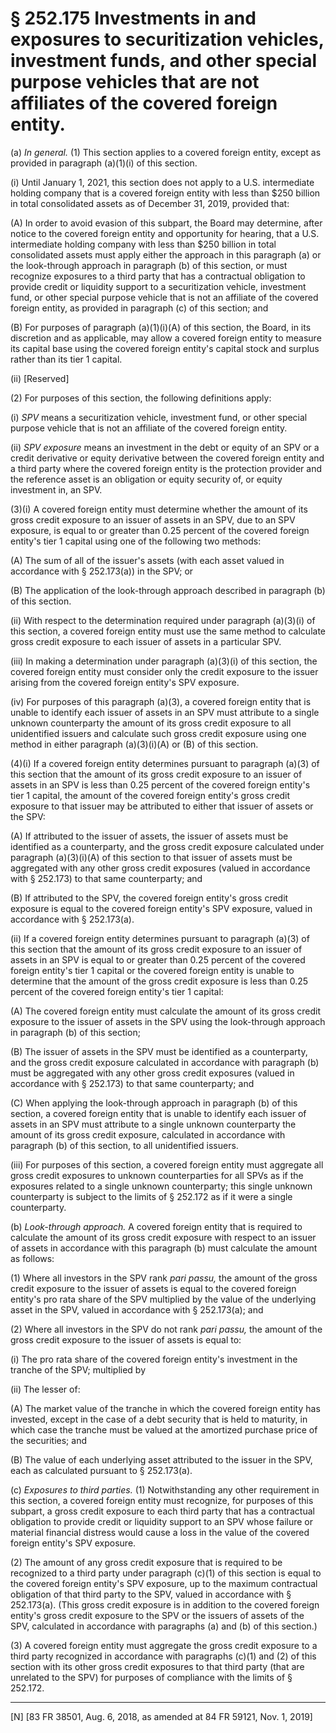 # § 252.175   Investments in and exposures to securitization vehicles, investment funds, and other special purpose vehicles that are not affiliates of the covered foreign entity.

(a) *In general.* (1) This section applies to a covered foreign entity, except as provided in paragraph (a)(1)(i) of this section.


(i) Until January 1, 2021, this section does not apply to a U.S. intermediate holding company that is a covered foreign entity with less than $250 billion in total consolidated assets as of December 31, 2019, provided that:


(A) In order to avoid evasion of this subpart, the Board may determine, after notice to the covered foreign entity and opportunity for hearing, that a U.S. intermediate holding company with less than $250 billion in total consolidated assets must apply either the approach in this paragraph (a) or the look-through approach in paragraph (b) of this section, or must recognize exposures to a third party that has a contractual obligation to provide credit or liquidity support to a securitization vehicle, investment fund, or other special purpose vehicle that is not an affiliate of the covered foreign entity, as provided in paragraph (c) of this section; and


(B) For purposes of paragraph (a)(1)(i)(A) of this section, the Board, in its discretion and as applicable, may allow a covered foreign entity to measure its capital base using the covered foreign entity's capital stock and surplus rather than its tier 1 capital.


(ii) [Reserved]


(2) For purposes of this section, the following definitions apply:


(i) *SPV* means a securitization vehicle, investment fund, or other special purpose vehicle that is not an affiliate of the covered foreign entity.


(ii) *SPV exposure* means an investment in the debt or equity of an SPV or a credit derivative or equity derivative between the covered foreign entity and a third party where the covered foreign entity is the protection provider and the reference asset is an obligation or equity security of, or equity investment in, an SPV.


(3)(i) A covered foreign entity must determine whether the amount of its gross credit exposure to an issuer of assets in an SPV, due to an SPV exposure, is equal to or greater than 0.25 percent of the covered foreign entity's tier 1 capital using one of the following two methods:


(A) The sum of all of the issuer's assets (with each asset valued in accordance with § 252.173(a)) in the SPV; or


(B) The application of the look-through approach described in paragraph (b) of this section.


(ii) With respect to the determination required under paragraph (a)(3)(i) of this section, a covered foreign entity must use the same method to calculate gross credit exposure to each issuer of assets in a particular SPV.


(iii) In making a determination under paragraph (a)(3)(i) of this section, the covered foreign entity must consider only the credit exposure to the issuer arising from the covered foreign entity's SPV exposure.


(iv) For purposes of this paragraph (a)(3), a covered foreign entity that is unable to identify each issuer of assets in an SPV must attribute to a single unknown counterparty the amount of its gross credit exposure to all unidentified issuers and calculate such gross credit exposure using one method in either paragraph (a)(3)(i)(A) or (B) of this section.


(4)(i) If a covered foreign entity determines pursuant to paragraph (a)(3) of this section that the amount of its gross credit exposure to an issuer of assets in an SPV is less than 0.25 percent of the covered foreign entity's tier 1 capital, the amount of the covered foreign entity's gross credit exposure to that issuer may be attributed to either that issuer of assets or the SPV:


(A) If attributed to the issuer of assets, the issuer of assets must be identified as a counterparty, and the gross credit exposure calculated under paragraph (a)(3)(i)(A) of this section to that issuer of assets must be aggregated with any other gross credit exposures (valued in accordance with § 252.173) to that same counterparty; and


(B) If attributed to the SPV, the covered foreign entity's gross credit exposure is equal to the covered foreign entity's SPV exposure, valued in accordance with § 252.173(a).


(ii) If a covered foreign entity determines pursuant to paragraph (a)(3) of this section that the amount of its gross credit exposure to an issuer of assets in an SPV is equal to or greater than 0.25 percent of the covered foreign entity's tier 1 capital or the covered foreign entity is unable to determine that the amount of the gross credit exposure is less than 0.25 percent of the covered foreign entity's tier 1 capital:


(A) The covered foreign entity must calculate the amount of its gross credit exposure to the issuer of assets in the SPV using the look-through approach in paragraph (b) of this section;


(B) The issuer of assets in the SPV must be identified as a counterparty, and the gross credit exposure calculated in accordance with paragraph (b) must be aggregated with any other gross credit exposures (valued in accordance with § 252.173) to that same counterparty; and


(C) When applying the look-through approach in paragraph (b) of this section, a covered foreign entity that is unable to identify each issuer of assets in an SPV must attribute to a single unknown counterparty the amount of its gross credit exposure, calculated in accordance with paragraph (b) of this section, to all unidentified issuers.


(iii) For purposes of this section, a covered foreign entity must aggregate all gross credit exposures to unknown counterparties for all SPVs as if the exposures related to a single unknown counterparty; this single unknown counterparty is subject to the limits of § 252.172 as if it were a single counterparty.


(b) *Look-through approach.* A covered foreign entity that is required to calculate the amount of its gross credit exposure with respect to an issuer of assets in accordance with this paragraph (b) must calculate the amount as follows:


(1) Where all investors in the SPV rank *pari passu,* the amount of the gross credit exposure to the issuer of assets is equal to the covered foreign entity's pro rata share of the SPV multiplied by the value of the underlying asset in the SPV, valued in accordance with § 252.173(a); and


(2) Where all investors in the SPV do not rank *pari passu,* the amount of the gross credit exposure to the issuer of assets is equal to:


(i) The pro rata share of the covered foreign entity's investment in the tranche of the SPV; multiplied by


(ii) The lesser of:


(A) The market value of the tranche in which the covered foreign entity has invested, except in the case of a debt security that is held to maturity, in which case the tranche must be valued at the amortized purchase price of the securities; and


(B) The value of each underlying asset attributed to the issuer in the SPV, each as calculated pursuant to § 252.173(a).


(c) *Exposures to third parties.* (1) Notwithstanding any other requirement in this section, a covered foreign entity must recognize, for purposes of this subpart, a gross credit exposure to each third party that has a contractual obligation to provide credit or liquidity support to an SPV whose failure or material financial distress would cause a loss in the value of the covered foreign entity's SPV exposure.


(2) The amount of any gross credit exposure that is required to be recognized to a third party under paragraph (c)(1) of this section is equal to the covered foreign entity's SPV exposure, up to the maximum contractual obligation of that third party to the SPV, valued in accordance with § 252.173(a). (This gross credit exposure is in addition to the covered foreign entity's gross credit exposure to the SPV or the issuers of assets of the SPV, calculated in accordance with paragraphs (a) and (b) of this section.)


(3) A covered foreign entity must aggregate the gross credit exposure to a third party recognized in accordance with paragraphs (c)(1) and (2) of this section with its other gross credit exposures to that third party (that are unrelated to the SPV) for purposes of compliance with the limits of § 252.172.



---

[N] [83 FR 38501, Aug. 6, 2018, as amended at 84 FR 59121, Nov. 1, 2019]




